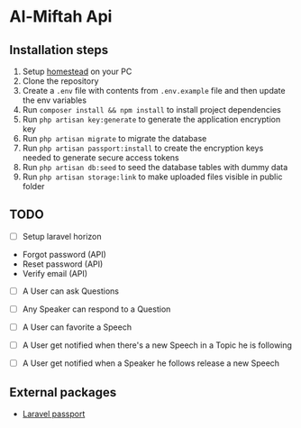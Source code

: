 # Al-Miftah Api

## Installation steps
1. Setup [homestead](https://laravel.com/docs/5.8/homestead) on your PC
2. Clone the repository
3. Create a `.env` file with contents from `.env.example` file and then update the env variables
4. Run `composer install && npm install` to install project dependencies
5. Run `php artisan key:generate` to generate the application encryption key
6. Run `php artisan migrate` to migrate the database
7. Run `php artisan passport:install` to create the encryption keys needed to generate secure access tokens
8. Run `php artisan db:seed` to seed the database tables with dummy data
9. Run `php artisan storage:link` to make uploaded files visible in public folder



## TODO
- [ ] Setup laravel horizon
- Forgot password (API)
- Reset password (API)
- Verify email (API)
- [ ] A User can ask Questions
- [ ] Any Speaker can respond to a Question
- [ ] A User can favorite a Speech
- [ ] A User get notified when there's a new Speech in a Topic he is following
- [ ] A User get notified when a Speaker he follows release a new Speech


## External packages
- [Laravel passport](https://github.com/laravel/passport)
